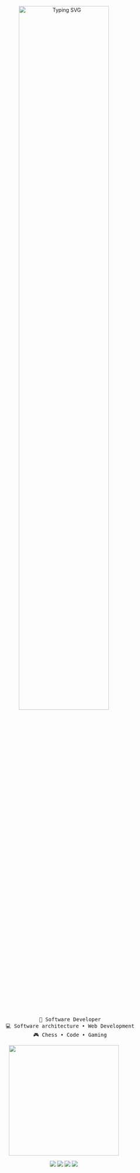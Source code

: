 <div align="center">
<!--<img src="https://github.com/innng/innng/assets/26755058/5e0ce0fb-c544-4f8c-a307-5849165746d0" width="25%" align="right" />-->
<img src="https://readme-typing-svg.demolab.com?font=Inconsolata&size=50&duration=4000&pause=300&color=A7A459&center=true&vCenter=true&multiline=true&random=false&width=1300&height=140&lines=Hi+there!;I'm+Dante%2C+nice+to+meet+you!" alt="Typing SVG" width="70%" />

<pre>
    💼 Software Developer
    💻 Software architecture • Web Development
    🎮 Chess • Code • Gaming
</pre>
<img src="https://github.com/DanteB918/DanteB918/assets/100642899/9451691b-7443-414f-b1c5-971960aca534" height="300" />
    
<br>
    
[![](https://img.shields.io/badge/LinkedIn-0a66c2)](https://www.linkedin.com/in/dante-bradshaw/)
[![](https://img.shields.io/badge/Laracasts-6364ff)](https://laracasts.com/@DanteB918)
[![](https://img.shields.io/badge/RubyGems.org-DC143C)](https://rubygems.org/profiles/danteb918)
[![](https://img.shields.io/badge/Website-4dab9a)](https://dantebradshaw.com)
</div>

